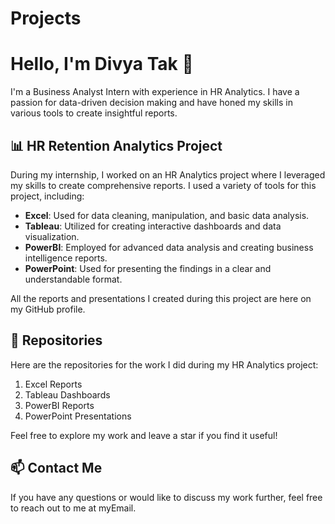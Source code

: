 # Projects
# Hello, I'm Divya Tak 👋

I'm a Business Analyst Intern with experience in HR Analytics. I have a passion for data-driven decision making and have honed my skills in various tools to create insightful reports.

## 📊 HR Retention Analytics Project

During my internship, I worked on an HR Analytics project where I leveraged my skills to create comprehensive reports. I used a variety of tools for this project, including:

- **Excel**: Used for data cleaning, manipulation, and basic data analysis.
- **Tableau**: Utilized for creating interactive dashboards and data visualization.
- **PowerBI**: Employed for advanced data analysis and creating business intelligence reports.
- **PowerPoint**: Used for presenting the findings in a clear and understandable format.

All the reports and presentations I created during this project are here on my GitHub profile. 

## 📁 Repositories

Here are the repositories for the work I did during my HR Analytics project:

1. Excel Reports
2. Tableau Dashboards
3. PowerBI Reports
4. PowerPoint Presentations

Feel free to explore my work and leave a star if you find it useful!

## 📫 Contact Me

If you have any questions or would like to discuss my work further, feel free to reach out to me at myEmail.

